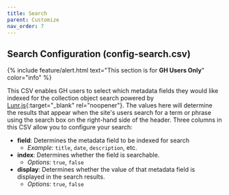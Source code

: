 ```yaml
---
title: Search
parent: Customize
nav_order: 7
---
```


## Search Configuration (config-search.csv)

{% include feature/alert.html text="This section is for **GH Users Only**" color="info" %}

This CSV enables GH users to select which metadata fields they would like indexed for the collection object search powered by [Lunr.js](https://lunrjs.com/){:target="_blank" rel="noopener"}. 
The values here will determine the results that appear when the site's users search for a term or phrase using the search box on the right-hand side of the header. 
Three columns in this CSV allow you to configure your search:

- **field**: Determines the metadata field to be indexed for search
    - *Example:* `title`, `date`, `description`, etc.
- **index**: Determines whether the field is searchable. 
    - *Options:* `true`, `false`
- **display**: Determines whether the value of that metadata field is displayed in the search results.
    - *Options:* `true`, `false`

